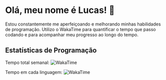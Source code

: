 # Olá, meu nome é Lucas! 👋

Estou constantemente me aperfeiçoando e melhorando minhas habilidades de programação. Utilizo o WakaTime para quantificar o tempo que passo codando e para acompanhar meu progresso ao longo do tempo.

## Estatísticas de Programação

Tempo total semanal: 
![WakaTime](https://wakatime.com/share/@81fc9f35-b379-434d-a227-cdf81b830a07/e442de90-27cc-4476-b50d-09da93902926.svg)

Tempo em cada linguagem:
![WakaTime](https://wakatime.com/share/@81fc9f35-b379-434d-a227-cdf81b830a07/ff4abe82-5b5c-46eb-a7a6-c0f51d9d3f66.svg)
